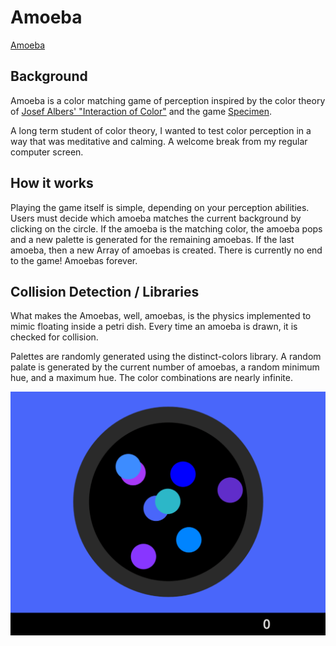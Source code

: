 # Amoeba

[Amoeba](http://www.amoeba.fun/)

## Background
Amoeba is a color matching game of perception inspired by the color theory of [Josef Albers' "Interaction of Color"](https://itunes.apple.com/us/app/interaction-of-color-by-josef-albers/id664296461?mt=8) and the game [Specimen](https://www.producthunt.com/posts/specimen-a-game-about-color).

A long term student of color theory, I wanted to test color perception in a way that was meditative and calming. A welcome break from my regular computer screen.

## How it works

Playing the game itself is simple, depending on your perception abilities.
Users must decide which amoeba matches the current background by clicking on the circle. If the amoeba is the matching color, the amoeba pops and a new palette is generated for the remaining amoebas. If the last amoeba, then a new Array of amoebas is created. There is currently no end to the game! Amoebas forever.

## Collision Detection / Libraries

What makes the Amoebas, well, amoebas, is the physics implemented to mimic floating inside a petri dish. Every time an amoeba is drawn, it is checked for collision.

Palettes are randomly generated using the distinct-colors library. A random palate is generated by the current number of amoebas, a random minimum hue, and a maximum hue. The color combinations are nearly infinite.

![amoeba](app/assets/amoeba.gif)
